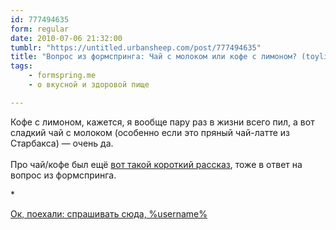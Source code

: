 ```yaml
---
id: 777494635
form: regular
date: 2010-07-06 21:32:00
tumblr: "https://untitled.urbansheep.com/post/777494635"
title: "Вопрос из формспринга: Чай с молоком или кофе с лимоном? (toylike)"
tags:
    - formspring.me
    - о вкусной и здоровой пище

---
```


<p class="formspringmeAnswer">Кофе с лимоном, кажется, я вообще пару раз в жизни всего пил, а вот сладкий чай с молоком (особенно если это пряный чай-латте из Старбакса) — очень да.<br/><br/>
Про чай/кофе был ещё <a href="http://untitled.urbansheep.ru/post/403322966">вот такой короткий рассказ</a>, тоже в ответ на вопрос из формспринга.</p>

<p>*</p>

<p class="formspringmeFooter">
    <a href="http://formspring.me/urbansheep?utm_medium=social&amp;utm_source=tumblr&amp;utm_campaign=shareanswer">Ок, поехали: спрашивать сюда, %username%</a>
</p>


